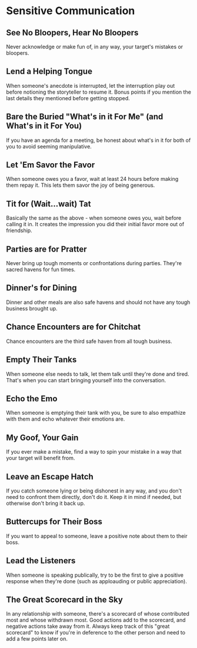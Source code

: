 # Sensitive Communication

## See No Bloopers, Hear No Bloopers

Never acknowledge or make fun of, in any way, your target's mistakes or bloopers.

## Lend a Helping Tongue

When someone's anecdote is interrupted, let the interruption play out before notioning the storyteller to resume it. Bonus points if you mention the last details they mentioned before getting stopped.

## Bare the Buried "What's in it For Me" (and What's in it For You)

If you have an agenda for a meeting, be honest about what's in it for both of you to avoid seeming manipulative.

## Let 'Em Savor the Favor

When someone owes you a favor, wait at least 24 hours before making them repay it. This lets them savor the joy of being generous.

## Tit for (Wait...wait) Tat

Basically the same as the above - when someone owes you, wait before calling it in. It creates the impression you did their initial favor more out of friendship.

## Parties are for Pratter

Never bring up tough moments or confrontations during parties. They're sacred havens for fun times.

## Dinner's for Dining

Dinner and other meals are also safe havens and should not have any tough business brought up.

## Chance Encounters are for Chitchat

Chance encounters are the third safe haven from all tough business.

## Empty Their Tanks

When someone else needs to talk, let them talk until they're done and tired. That's when you can start bringing yourself into the conversation.

## Echo the Emo

When someone is emptying their tank with you, be sure to also empathize with them and echo whatever their emotions are.

## My Goof, Your Gain

If you ever make a mistake, find a way to spin your mistake in a way that your target will benefit from.

## Leave an Escape Hatch

If you catch someone lying or being dishonest in any way, and you don't need to confront them directly, don't do it. Keep it in mind if needed, but otherwise don't bring it back up.

## Buttercups for Their Boss

If you want to appeal to someone, leave a positive note about them to their boss.

## Lead the Listeners

When someone is speaking publically, try to be the first to give a positive response when they're done (such as apploauding or public appreciation).

## The Great Scorecard in the Sky

In any relationship with someone, there's a scorecard of whose contributed most and whose withdrawn most. Good actions add to the scorecard, and negative actions take away from it. Always keep track of this "great scorecard" to know if you're in deference to the other person and need to add a few points later on.
